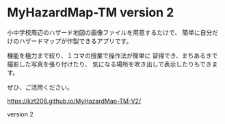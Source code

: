 # MyHazardMap-TM version 2

小中学校周辺のハザード地図の画像ファイルを用意するたけで、
簡単に自分だけのハザードマップが作製できるアプリです。


機能を極力まで絞り、１コマの授業で操作法が簡単に
習得でき、まちあるきで撮影した写真を張り付けたり、
気になる場所を吹き出しで表示したりもできます。

ぜひ、ご活用ください。

https://kzt206.github.io/MyHazardMap-TM-V2/

version 2
